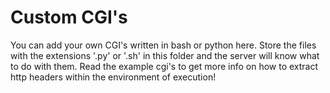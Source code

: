 # Custom CGI's 

You can add your own CGI's written in bash or python here. 
Store the files with the extensions '.py' or '.sh' in this folder and the server 
will know what to do with them.
Read the example cgi's to get more info on how to extract http headers within the
environment of execution! 
